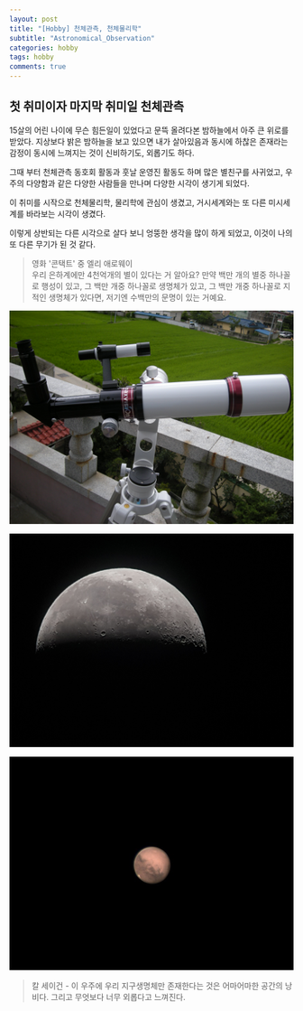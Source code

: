 ```yaml
---
layout: post
title: "[Hobby] 천체관측, 천체물리학"
subtitle: "Astronomical_Observation"
categories: hobby
tags: hobby
comments: true
---
```


## 첫 취미이자 마지막 취미일 천체관측

15살의 어린 나이에 무슨 힘든일이 있었다고 문뜩 올려다본 밤하늘에서 아주 큰 위로를 받았다. 지상보다 밝은 밤하늘을 보고 있으면 내가 살아있음과 동시에 하찮은 존재라는 감정이 동시에 느껴지는 것이 신비하기도, 외롭기도 하다.

그때 부터 천체관측 동호회 활동과 훗날 운영진 활동도 하며 많은 별친구를 사귀었고, 우주의 다양함과 같은 다양한 사람들을 만나며 다양한 시각이 생기게 되었다.

이 취미를 시작으로 천체물리학, 물리학에 관심이 생겼고, 거시세계와는 또 다른 미시세계를 바라보는 시각이 생겼다.

이렇게 상반되는 다른 시각으로 살다 보니 엉뚱한 생각을 많이 하게 되었고, 이것이 나의 또 다른 무기가 된 것 같다.

> 영화 '콘택트' 중 엘리 애로웨이<br>
우리 은하계에만 4천억개의 별이 있다는 거 알아요? 만약 백만 개의 별중 하나꼴로 행성이 있고, 그 백만 개중 하나꼴로 생명체가 있고, 그 백만 개중 하나꼴로 지적인 생명체가 있다면, 저기엔 수백만의 문명이 있는 거예요.

![Image](https://github.com/JeongJaeyoung0/JeongJaeyoung0.github.io/blob/master/assets/img/hobby/80ED_Triplet_APO_Jinghua+ATZ.JPG?raw=true)

![Image](https://github.com/JeongJaeyoung0/JeongJaeyoung0.github.io/blob/master/assets/img/hobby/moon_01.jpg?raw=true)

![Image](https://github.com/JeongJaeyoung0/JeongJaeyoung0.github.io/blob/master/assets/img/hobby/mars.jpg?raw=true)

> 칼 세이건 - 이 우주에 우리 지구생명체만 존재한다는 것은 어마어마한 공간의 낭비다. 그리고 무엇보다 너무 외롭다고 느껴진다.